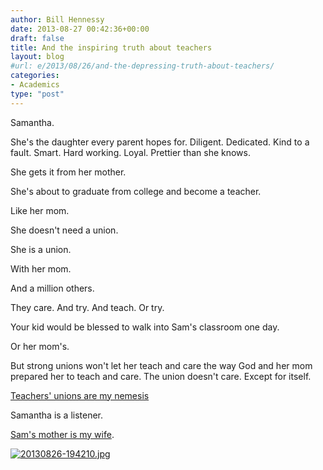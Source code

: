 ```yaml
---
author: Bill Hennessy
date: 2013-08-27 00:42:36+00:00
draft: false
title: And the inspiring truth about teachers
layout: blog
#url: e/2013/08/26/and-the-depressing-truth-about-teachers/
categories:
- Academics
type: "post"
---
```


Samantha. 

She's the daughter every parent hopes for. Diligent. Dedicated. Kind to a fault. Smart. Hard working. Loyal. Prettier than she knows. 

She gets it from her mother.

She's about to graduate from college and become a teacher. 

Like her mom.

She doesn't need a union. 

She is a union. 

With her mom.

And a million others.

They care. And try. And teach. Or try. 

Your kid would be blessed to walk into Sam's classroom one day.

Or her mom's. 

But strong unions won't let her teach and care the way God and her mom prepared her to teach and care. The union doesn't care. Except for itself.

[Teachers' unions are my nemesis](https://hennessysview.com/2013/08/26/devastating-truth-teachers-unions/) 

Samantha is a listener. 

[Sam's mother is my wife](https://hennessysview.com/2013/02/15/heres-the-dirty-little-secret-about-teachers-nobody-is-telling-you-about/). 

  
  
[![20130826-194210.jpg](https://hennessysview.com/wp-content/uploads/2013/08/20130826-194210.jpg)
](https://hennessysview.com/wp-content/uploads/2013/08/20130826-194210.jpg)
